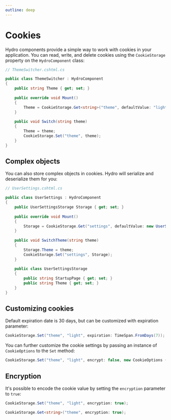 ```yaml
---
outline: deep
---
```


# Cookies

Hydro components provide a simple way to work with cookies in your application. You can read, write, and delete cookies using the `CookieStorage` property on the `HydroComponent` class:

```c#
// ThemeSwitcher.cshtml.cs

public class ThemeSwitcher : HydroComponent
{
    public string Theme { get; set; }
    
    public override void Mount()
    {
        Theme = CookieStorage.Get<string>("theme", defaultValue: "light");
    }
    
    public void Switch(string theme)
    {
        Theme = theme;
        CookieStorage.Set("theme", theme);
    }
}
```

## Complex objects

You can also store complex objects in cookies. Hydro will serialize and deserialize them for you:

```c#
// UserSettings.cshtml.cs

public class UserSettings : HydroComponent
{
    public UserSettingsStorage Storage { get; set; }
    
    public override void Mount()
    {
        Storage = CookieStorage.Get("settings", defaultValue: new UserSettingsStorage());
    }
    
    public void SwitchTheme(string theme)
    {
        Storage.Theme = theme;
        CookieStorage.Set("settings", Storage);
    }
    
    public class UserSettingsStorage
    {
        public string StartupPage { get; set; }        
        public string Theme { get; set; }
    }
}
```

## Customizing cookies

Default expiration date is 30 days, but can be customized with expiration parameter:

```c#
CookieStorage.Set("theme", "light", expiration: TimeSpan.FromDays(7));
```

You can further customize the cookie settings by passing an instance of `CookieOptions` to the `Set` method:

```c#
CookieStorage.Set("theme", "light", encrypt: false, new CookieOptions { Secure = true });
```

## Encryption

It's possible to encode the cookie value by setting the `encryption` parameter to `true`:

```c#
CookieStorage.Set("theme", "light", encryption: true);
```

```c#
CookieStorage.Get<string>("theme", encryption: true);
```